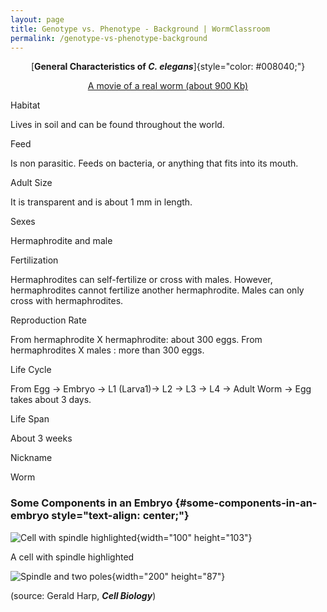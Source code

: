 ```yaml
---
layout: page
title: Genotype vs. Phenotype - Background | WormClassroom
permalink: /genotype-vs-phenotype-background
---
```

<div>

<div style="text-align: center;">

[**General Characteristics of *C. elegans***]{style="color: #008040;"}

</div>

<div style="text-align: center;">

[A movie of a real worm (about 900 Kb)](worm-movie)

</div>

<div>

Habitat

</div>

<div>

Lives in soil and can be found throughout the world.

</div>

<div>

Feed

</div>

<div>

Is non parasitic. Feeds on bacteria, or anything that fits into its
mouth.

</div>

<div>

Adult Size

</div>

<div>

It is transparent and is about 1 mm in length.

</div>

<div>

Sexes

</div>

<div>

Hermaphrodite and male

</div>

<div>

Fertilization

</div>

<div>

Hermaphrodites can self-fertilize or cross with males. However,
hermaphrodites cannot fertilize another hermaphrodite. Males can only
cross with hermaphrodites.

</div>

<div>

Reproduction Rate

</div>

<div>

From hermaphrodite X hermaphrodite: about 300 eggs. From hermaphrodites
X males : more than 300 eggs.

</div>

<div>

Life Cycle

</div>

From Egg -&gt; Embryo -&gt; L1 (Larva1)-&gt; L2 -&gt; L3 -&gt; L4 -&gt;
Adult Worm -&gt; Egg takes about 3 days.
<div>

Life Span

</div>

<div>

About 3 weeks

</div>

<div>

Nickname

</div>

<div>

Worm

</div>

</div>

### Some Components in an Embryo {#some-components-in-an-embryo style="text-align: center;"}

![Cell with spindle highlighted](/files/worm/cell.jpg){width="100"
height="103"}

A cell with spindle highlighted

![Spindle and two poles](/files/worm/spindle.jpg){width="200"
height="87"}

(source: Gerald Harp, ***Cell Biology***)
